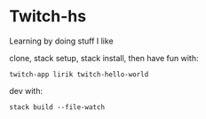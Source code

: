 Twitch-hs
=========

Learning by doing stuff I like


clone, stack setup, stack install, then have fun with:

```
twitch-app lirik twitch-hello-world
```

dev with:

```
stack build --file-watch
```
